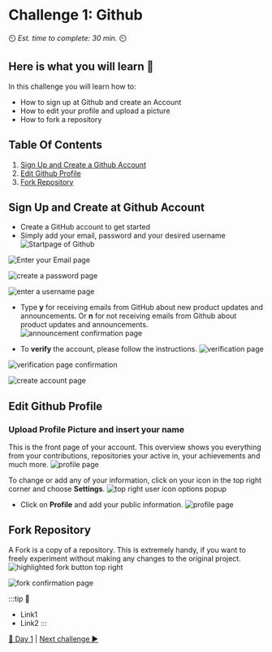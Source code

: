 # Challenge 1: Github

⏲️ _Est. time to complete: 30 min._ ⏲️

## Here is what you will learn 🎯

In this challenge you will learn how to:

- How to sign up at Github and create an Account
- How to edit your profile and upload a picture
- How to fork a repository

## Table Of Contents

1. [Sign Up and Create a Github Account](#SignUpandCreateatGithubAccount)
2. [Edit Github Profile](#EditGithubProfile)
3. [Fork Repository](#ForkRepository)

## Sign Up and Create at Github Account

- Create a GitHub account to get started
- Simply add your email, password and your desired username
![Startpage of Github](./images/GithubSignUp.png)

![Enter your Email page](./images/EnterEmail.png)

![create a password page](./images/EnterPassword.png)

![enter a username page](./images/EnterUserName.png)

- Type **y** for receiving emails from GitHub about new product updates and announcements. Or **n** for not receiving emails from Github about product updates and announcements.
![announcement confirmation page](./images/noannouncements.png)

- To **verify** the account, please follow the instructions.
![verification page](./images/verification.png)

![verification page confirmation](./images/verifyyouraccount.png)

![create account page](./images/createanaccount.png)

## Edit Github Profile

### Upload Profile Picture and insert your name

This is the front page of your account. This overview shows you everything from your contributions, repositories your active in, your achievements and much more.
![profile page](./images/accountfrontpage.png)

To change or add any of your information, click on your icon in the top right corner and choose **Settings**.
![top right user icon options popup](./images/Settings.png)

- Click on **Profile** and add your public information.
![profile page](./images/EditProfile.gif)

## Fork Repository

A Fork is a copy of a repository. This is extremely handy, if you want to freely experiment without making any changes to the original project. 
![highlighted fork button top right](./images/ForkTheRepository.png)

![fork confirmation page](./images/Forked.png)


:::tip
📝
  - Link1
  - Link2
:::


[🔼 Day 1](../../README.md) | [Next challenge ▶](../Application/README.md)
